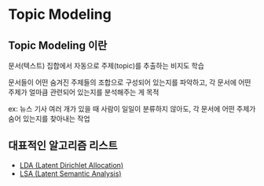 # Topic Modeling

## Topic Modeling 이란

문서(텍스트) 집합에서 자동으로 주제(topic)를 추출하는 비지도 학습

문서들이 어떤 숨겨진 주제들의 조합으로 구성되어 있는지를 파악하고, 각 문서에 어떤 주제가 얼마큼 관련되어 있는지를 분석해주는 게 목적

ex:
뉴스 기사 여러 개가 있을 때 사람이 일일이 분류하지 않아도, 각 문서에 어떤 주제가 숨어 있는지를 찾아내는 작업

## 대표적인 알고리즘 리스트

- [LDA (Latent Dirichlet Allocation)](https://github.com/sotthang/TIL/blob/main/cs/nlp/lda.md)
- [LSA (Latent Semantic Analysis)](https://github.com/sotthang/TIL/blob/main/cs/nlp/lsa.md)
